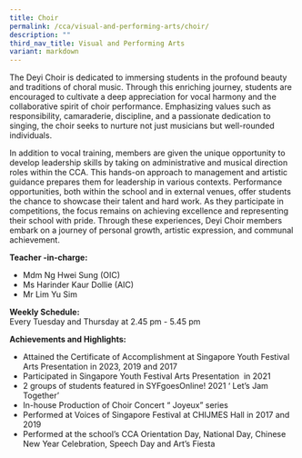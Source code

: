 ```yaml
---
title: Choir
permalink: /cca/visual-and-performing-arts/choir/
description: ""
third_nav_title: Visual and Performing Arts
variant: markdown
---
```

  The Deyi Choir is dedicated to immersing students in the profound beauty and traditions of choral music. Through this enriching journey, students are encouraged to cultivate a deep appreciation for vocal harmony and the collaborative spirit of choir performance. Emphasizing values such as responsibility, camaraderie, discipline, and a passionate dedication to singing, the choir seeks to nurture not just musicians but well-rounded individuals.

In addition to vocal training, members are given the unique opportunity to develop leadership skills by taking on administrative and musical direction roles within the CCA. This hands-on approach to management and artistic guidance prepares them for leadership in various contexts. Performance opportunities, both within the school and in external venues, offer students the chance to showcase their talent and hard work. As they participate in competitions, the focus remains on achieving excellence and representing their school with pride. Through these experiences, Deyi Choir members embark on a journey of personal growth, artistic expression, and communal achievement.

**Teacher -in-charge:** <br>
* Mdm Ng Hwei Sung (OIC) <br>
* Ms Harinder Kaur Dollie (AIC) <br>
* Mr Lim Yu Sim<br> 

**Weekly Schedule:** <br>
Every Tuesday and Thursday at 2.45 pm - 5.45 pm  
  
**Achievements and Highlights:**  
* Attained the Certificate of Accomplishment at Singapore Youth Festival Arts
Presentation in 2023, 2019 and 2017
* Participated in Singapore Youth Festival Arts Presentation&nbsp; in 2021
* 2 groups of students featured in SYFgoesOnline! 2021 ‘ Let’s Jam Together’
* In-house Production of Choir Concert “ Joyeux” series
* Performed at Voices of Singapore Festival at CHIJMES Hall in 2017 and 2019
* Performed at the school’s CCA Orientation Day, National Day, Chinese New Year Celebration, Speech Day and Art’s Fiesta

